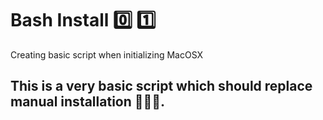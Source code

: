 # Bash Install 0️⃣ 1️⃣
Creating basic script when initializing MacOSX

## This is a very basic script which should replace manual installation 👨🏼‍💻.
